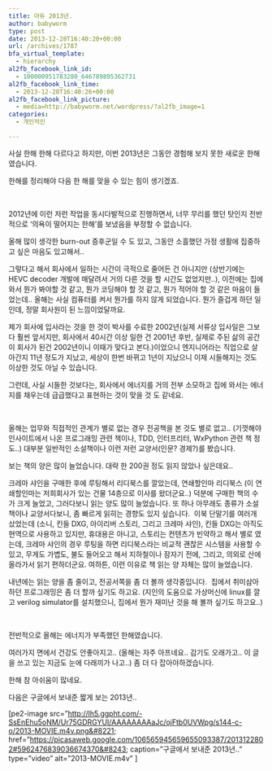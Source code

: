 ```yaml
---
title: 아듀 2013년.
author: babyworm
type: post
date: 2013-12-28T16:40:20+00:00
url: /archives/1787
bfa_virtual_template:
  - hierarchy
al2fb_facebook_link_id:
  - 100000951783280_646789895362731
al2fb_facebook_link_time:
  - 2013-12-28T16:40:26+00:00
al2fb_facebook_link_picture:
  - media=http://babyworm.net/wordpress/?al2fb_image=1
categories:
  - 개인적인

---
```

사실 한해 한해 다르다고 하지만, 이번 2013년은 그동안 경험해 보지 못한 새로운 한해였습니다.

한해를 정리해야 다음 한 해를 맞을 수 있는 힘이 생기겠죠.

&nbsp;

2012년에 이런 저런 작업을 동시다발적으로 진행하면서, 너무 무리를 했던 탓인지 전반적으로 &#8216;의욕이 떨어지는 한해&#8217;를 보냈음을 부정할 수 없습니다.

올해 많이 생각한 burn-out 증후군일 수 도 있고, 그동안 소흘했던 가정 생활에 집중하고 싶은 마음도 있고해서..

그렇다고 해서 회사에서 일하는 시간이 극적으로 줄어든 건 아니지만 (상반기에는 HEVC decoder 개발에 매달려서 거의 다른 것을 할 시간도 없었지만..), 이전에는 집에 와서 뭔가 봐야할 것 같고, 뭔가 코딩해야 할 것 같고, 뭔가 적어야 할 것 같은 마음이 들었는데.. 올해는 사실 컴퓨터를 켜서 뭔가를 하지 않게 되었습니다. 뭔가 즐겁게 하던 일인데, 정말 회사원이 된 느낌이었달까요.

제가 회사에 입사라는 것을 한 것이 박사를 수료한 2002년(실제 서류상 입사일은 그보다 훨씬 앞서지만, 회사에서 40시간 이상 일한 건 2001년 후반, 실제로 주된 삶의 공간이 회사가 된건 2002년이니 이때가 맞다고 본다.)이었으니 엔지니어라는 직업으로 살아간지 11년 정도가 지났고, 세상이 한번 바뀌고 1년이 지났으니 이제 시들해지는 것도 이상한 것도 아닐 수 있습니다.

그런데, 사실 시들한 것보다는, 회사에서 에너지를 거의 전부 소모하고 집에 와서는 에너지를 채우는데 급급했다고 표현하는 것이 맞을 것 도 같네요.

&nbsp;

올해는 업무와 직접적인 관계가 별로 없는 경우 전공책을 본 것도 별로 없고.. (기껏해야 인사이트에서 나온 프로그래밍 관련 책이나, TDD, 인터프리터, WxPython 관련 책 정도..) 대부분 일반적인 소설책이나 이런 저런 교양서(인문? 경제?)를 봤습니다.

보는 책의 양은 많이 늘었습니다. 대략 한 200권 정도 읽지 않았나 싶은데요..

크레마 샤인을 구매한 후에 루팅해서 리디북스를 깔았는데, 연쇄할인마 리디북스 (이 연쇄할인마는 저희회사가 있는 건물 14층으로 이사를 왔더군요..) 덕분에 구매한 책의 수가 크게 늘었고, 그러다보니 읽는 양도 많이 늘었습니다. 또 하나 아무래도 종류가 소설책이나 교양서다보니, 좀 빠르게 읽히는 경향도 있지 싶습니다.  이북 단말기를 여러개 샀었는데 (소니, 킨들 DXG, 아이리버 스토리, 그리고 크레마 샤인), 킨들 DXG는 아직도 현역으로 사용하고 있지만, 휴대용은 아니고, 스토리는 컨텐츠가 빈약하고 해서 별로 였는데, 크레마 샤인의 경우 루팅을 하면 리디북스라는 비교적 괜찮은 시스템을 사용할 수 있고, 무게도 가볍도, 불도 들어오고 해서 지하철이나 잠자기 전에, 그리고, 의외로 산에 올라가서 읽기 편하더군요. 여하튼, 이런 이유로 책 읽는 양 자체는 많이 늘었습니다.

내년에는 읽는 양을 좀 줄이고, 전공서쪽을 좀 더 볼까 생각중입니다.  집에서 취미삼아 하던 프로그래밍은 좀 더 할까 싶기도 하고요. (지인의 도움으로 가상머신에 linux를 깔고 verilog simulator를 설치했으니, 집에서 뭔가 재미난 것을 해 볼까 싶기도 하고요..)

&nbsp;

전반적으로 올해는 에너지가 부족했던 한해였습니다.

여러가지 면에서 건강도 안좋아지고.. (올해는 자주 아프네요.. 감기도 오래가고.. 이 글을 쓰고 있는 지금도 눈에 다래끼가 나고..) 좀 더 다 잡아야하겠습니다.

한해 참 아쉬움이 많네요.

다음은 구글에서 보내준 짧게 보는 2013년..

[pe2-image src=&#8221;http://lh5.ggpht.com/-SsEnEhu5oNM/Ur75GDRGYUI/AAAAAAAAaJc/ojFtb0UVWpg/s144-c-o/2013-MOVIE.m4v.png&#8221; href=&#8221;https://picasaweb.google.com/106565945659655093387/2013122802#5962476839036674370&#8243; caption=&#8221;구글에서 보내준 2013년..&#8221; type=&#8221;video&#8221; alt=&#8221;2013-MOVIE.m4v&#8221; ]

<p class="clear">
  <p>
    &nbsp;
  </p>
  
  <p>
    &nbsp;
  </p>
  
  <p>
    &nbsp;
  </p>
  
  <p>
    &nbsp;
  </p>